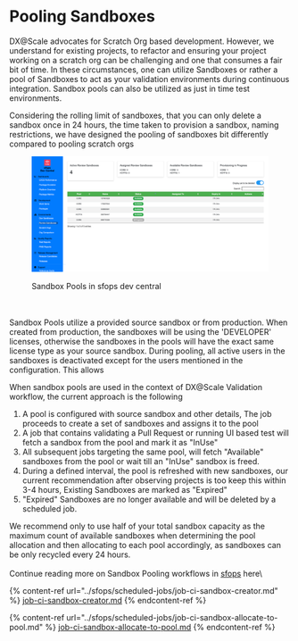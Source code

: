# Pooling Sandboxes

DX@Scale advocates for Scratch Org based development. However, we understand for existing projects, to refactor and ensuring your project working on a scratch org can be challenging and one that consumes a fair bit of time. In these circumstances, one can utilize Sandboxes or rather a pool of Sandboxes to act as your validation environments during continuous integration. Sandbox pools can also be utilized as just in time test environments.

Considering the rolling limit of sandboxes,  that you can only delete a sandbox once in 24 hours, the time taken to provision a sandbox, naming restrictions, we have designed the pooling of sandboxes bit differently compared to pooling scratch orgs



<figure><img src="../.gitbook/assets/sandbox-pools.png" alt=""><figcaption><p>Sandbox Pools in sfops dev central</p></figcaption></figure>

\
\
Sandbox Pools utilize a provided source sandbox or from production.  When created from production, the sandboxes will be using the 'DEVELOPER' licenses, otherwise the sandboxes in the pools will have the exact same license type as your source sandbox. During pooling, all active users in the sandboxes is deactivated except for the users mentioned in the configuration. This allows&#x20;

When sandbox pools are used in the context of DX@Scale  Validation workflow, the current approach is the following

1. A pool is configured with source sandbox and other details, The job proceeds to create a set of sandboxes and assigns it to the pool
2. A job that contains validating a Pull Request or running UI based test will fetch a sandbox from the pool and mark it as "InUse"
3. All subsequent jobs targeting the same pool, will fetch "Available" sandboxes from the pool or wait till an "InUse" sandbox is freed.
4. During a defined interval, the pool is refreshed with new sandboxes, our current recommendation after observing projects is too keep this within 3-4 hours, Existing Sandboxes are marked as "Expired"
5. "Expired" Sandboxes are no longer available and will be deleted by a scheduled job. &#x20;



We recommend only to use half of your total sandbox capacity as the maximum count of available sandboxes when determining the pool allocation and then allocating to each pool accordingly, as sandboxes can be only recycled every 24 hours.\
\
Continue reading more on Sandbox Pooling workflows in [sfops](broken-reference) here\


{% content-ref url="../sfops/scheduled-jobs/job-ci-sandbox-creator.md" %}
[job-ci-sandbox-creator.md](../sfops/scheduled-jobs/job-ci-sandbox-creator.md)
{% endcontent-ref %}

{% content-ref url="../sfops/scheduled-jobs/job-ci-sandbox-allocate-to-pool.md" %}
[job-ci-sandbox-allocate-to-pool.md](../sfops/scheduled-jobs/job-ci-sandbox-allocate-to-pool.md)
{% endcontent-ref %}

